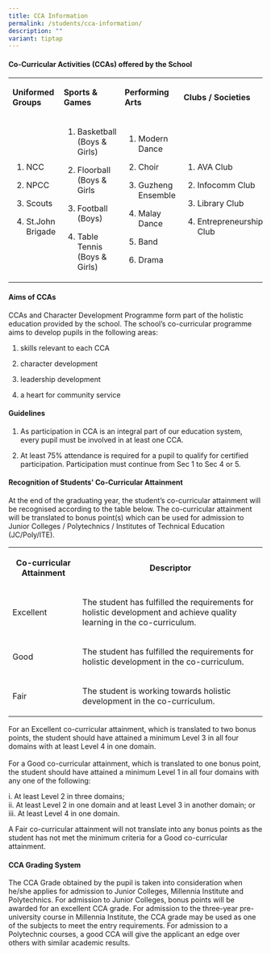 ```yaml
---
title: CCA Information
permalink: /students/cca-information/
description: ""
variant: tiptap
---
```

<h4><strong>Co-Curricular Activities (CCAs) offered by the School</strong></h4><table><tbody><tr><td rowspan="1" colspan="1"><p><strong>Uniformed Groups</strong></p></td><td rowspan="1" colspan="1"><p><strong>Sports &amp; Games</strong></p></td><td rowspan="1" colspan="1"><p><strong>Performing Arts</strong></p></td><td rowspan="1" colspan="1"><p><strong>Clubs / Societies</strong></p></td></tr><tr><td rowspan="1" colspan="1"><ol data-tight="true" class="tight"><li><p>NCC</p></li><li><p>NPCC</p></li><li><p>Scouts</p></li><li><p>St.John Brigade</p></li></ol></td><td rowspan="1" colspan="1"><ol data-tight="true" class="tight"><li><p>Basketball (Boys &amp; Girls)</p></li><li><p>Floorball<br>(Boys &amp; Girls</p></li><li><p>Football (Boys)</p></li><li><p>Table Tennis (Boys &amp; Girls)</p></li></ol></td><td rowspan="1" colspan="1"><ol data-tight="true" class="tight"><li><p>Modern Dance</p></li><li><p>Choir</p></li><li><p>Guzheng Ensemble</p></li><li><p>Malay Dance</p></li><li><p>Band</p></li><li><p>Drama</p></li></ol></td><td rowspan="1" colspan="1"><ol data-tight="true" class="tight"><li><p>AVA Club</p></li><li><p>Infocomm Club</p></li><li><p>Library Club</p></li><li><p>Entrepreneurship Club</p></li></ol></td></tr></tbody></table><h4><strong>Aims of CCAs</strong></h4><p>CCAs and Character Development Programme form part of the holistic education provided by the school. The school’s co-curricular programme aims to develop pupils in the following areas:</p><ol data-tight="true" class="tight"><li><p>skills relevant to each CCA</p></li><li><p>character development</p></li><li><p>leadership development</p></li><li><p>a heart for community service</p></li></ol><h4><strong>Guidelines</strong></h4><ol data-tight="true" class="tight"><li><p>As participation in CCA is an integral part of our education system, every pupil must be involved in at least one CCA.</p></li><li><p>At least 75% attendance is required for a pupil to qualify for certified participation. Participation must continue from Sec 1 to Sec 4 or 5.</p></li></ol><h4><strong>Recognition of Students' Co-Curricular Attainment</strong></h4><p>At the end of the graduating year, the student’s co-curricular attainment will be recognised according to the table below. The co-curricular attainment will be translated to bonus point(s) which can be used for admission to Junior Colleges / Polytechnics / Institutes of Technical Education (JC/Poly/ITE).</p><table><tbody><tr><th rowspan="1" colspan="1"><p>Co-curricular Attainment</p></th><th rowspan="1" colspan="1"><p>Descriptor</p></th></tr><tr><td rowspan="1" colspan="1"><p>Excellent&nbsp;</p></td><td rowspan="1" colspan="1"><p>The student has fulfilled the requirements for holistic development and achieve quality learning in the co-curriculum.&nbsp;</p></td></tr><tr><td rowspan="1" colspan="1"><p>Good</p></td><td rowspan="1" colspan="1"><p>The student has fulfilled the requirements for holistic development in the co-curriculum.&nbsp;</p></td></tr><tr><td rowspan="1" colspan="1"><p>Fair</p></td><td rowspan="1" colspan="1"><p>The student is working towards holistic development in the co-curriculum.&nbsp;</p></td></tr></tbody></table><p>For an Excellent co-curricular attainment, which is translated to two bonus points, the student should have attained a minimum Level 3 in all four domains with at least Level 4 in one domain.<br><br>For a Good co-curricular attainment, which is translated to one bonus point, the student should have attained a minimum Level 1 in all four domains with any one of the following:</p><p>i. At least Level 2 in three domains;<br>ii. At least Level 2 in one domain and at least Level 3 in another domain; or<br>iii. At least Level 4 in one domain.</p><p>A Fair co-curricular attainment will not translate into any bonus points as the student has not met the minimum criteria for a Good co-curricular attainment.</p><h4><strong>CCA Grading System</strong></h4><p>The CCA Grade obtained by the pupil is taken into consideration when he/she applies for admission to Junior Colleges, Millennia Institute and Polytechnics. For admission to Junior Colleges, bonus points will be awarded for an excellent CCA grade. For admission to the three-year pre-university course in Millennia Institute, the CCA grade may be used as one of the subjects to meet the entry requirements. For admission to a Polytechnic courses, a good CCA will give the applicant an edge over others with similar academic results.</p>